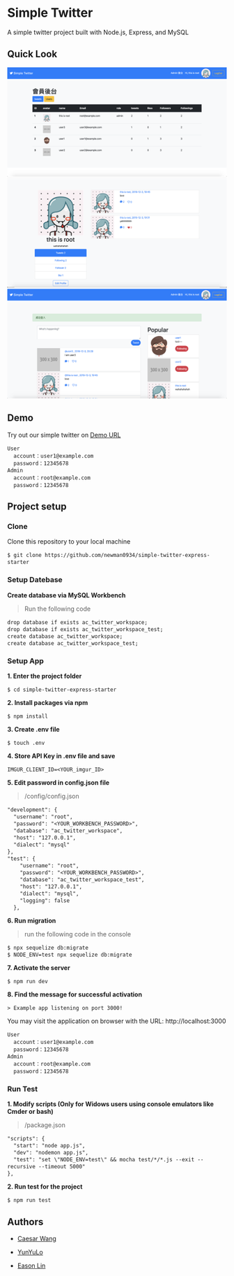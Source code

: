 # Simple Twitter
A simple twitter project built with Node.js, Express, and MySQL


## Quick Look
![Simple Twitter Project Look1](https://raw.githubusercontent.com/newman0934/simple-twitter-express-starter/master/public/twitter-admin.png)
![Simple Twitter Project Look2](https://raw.githubusercontent.com/newman0934/simple-twitter-express-starter/master/public/twitter-profile.png)
![Simple Twitter Project Look3](https://raw.githubusercontent.com/newman0934/simple-twitter-express-starter/master/public/twitter.png)



## Demo
Try out our simple twitter on [Demo URL](https://ac-simple-twitter-express-vce.herokuapp.com/)

```
User
  account：user1@example.com
  password：12345678
Admin
  account：root@example.com
  password：12345678
```


## Project setup
### Clone

Clone this repository to your local machine

```
$ git clone https://github.com/newman0934/simple-twitter-express-starter
```

### Setup Datebase

**Create database via MySQL Workbench**

> Run the following code
```
drop database if exists ac_twitter_workspace;
drop database if exists ac_twitter_workspace_test;
create database ac_twitter_workspace;
create database ac_twitter_workspace_test;
```


### Setup App

**1. Enter the project folder**

```
$ cd simple-twitter-express-starter
```

**2. Install packages via npm**

```
$ npm install
```

**3. Create .env file**

```
$ touch .env
```

**4. Store API Key in .env file and save**

```
IMGUR_CLIENT_ID=<YOUR_imgur_ID>
```

**5. Edit password in config.json file**

> /config/config.json
```
"development": {
  "username": "root",
  "password": "<YOUR_WORKBENCH_PASSWORD>",
  "database": "ac_twitter_workspace",
  "host": "127.0.0.1",
  "dialect": "mysql"
},
"test": {
    "username": "root",
    "password": "<YOUR_WORKBENCH_PASSWORD>",
    "database": "ac_twitter_workspace_test",
    "host": "127.0.0.1",
    "dialect": "mysql",
    "logging": false
  },

```

**6. Run migration**

> run the following code in the console
```
$ npx sequelize db:migrate
$ NODE_ENV=test npx sequelize db:migrate
```

**7. Activate the server**

```
$ npm run dev
```

**8. Find the message for successful activation**

```
> Example app listening on port 3000!
```
You may visit the application on browser with the URL: http://localhost:3000

```
User
  account：user1@example.com
  password：12345678
Admin
  account：root@example.com
  password：12345678
```

### Run Test

**1. Modify scripts (Only for Widows users using console emulators like Cmder or bash)**

> /package.json
```
"scripts": {
  "start": "node app.js",
  "dev": "nodemon app.js",
  "test": "set \"NODE_ENV=test\" && mocha test/*/*.js --exit --recursive --timeout 5000"
},
```

**2. Run test for the project**

```
$ npm run test
```


## Authors

 - [Caesar Wang](https://github.com/newman0934)

 - [YunYuLo](https://github.com/YunYuLo)

 - [Eason Lin](https://github.com/EasonLin0716)